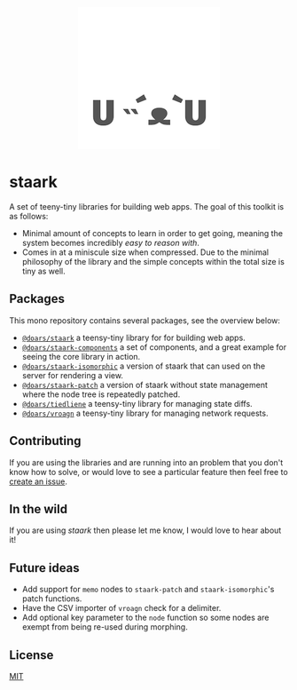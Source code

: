 <div align="center">

![Project logo](assets/icons/256-round.png)

</div>

# staark

A set of teeny-tiny libraries for building web apps. The goal of this toolkit is as follows:

- Minimal amount of concepts to learn in order to get going, meaning the system becomes incredibly *easy to reason with*.
- Comes in at a miniscule size when compressed. Due to the minimal philosophy of the library and the simple concepts within the total size is tiny as well.

## Packages

This mono repository contains several packages, see the overview below:

- [`@doars/staark`](https://github.com/doars/staark/tree/main/packages/staark#readme) a teensy-tiny library for for building web apps.
- [`@doars/staark-components`](https://github.com/doars/staark/tree/main/packages/staark-components#readme) a set of components, and a great example for seeing the core library in action.
- [`@doars/staark-isomorphic`](https://github.com/doars/staark/tree/main/packages/staark-isomorphic#readme) a version of staark that can used on the server for rendering a view.
- [`@doars/staark-patch`](https://github.com/doars/staark/tree/main/packages/staark-patch#readme) a version of staark without state management where the node tree is repeatedly patched.
- [`@doars/tiedliene`](https://github.com/doars/staark/tree/main/packages/tiedliene#readme) a teensy-tiny library for managing state diffs.
- [`@doars/vroagn`](https://github.com/doars/staark/tree/main/packages/vroagn#readme) a teensy-tiny library for managing network requests.

## Contributing

If you are using the libraries and are running into an problem that you don't know how to solve, or would love to see a particular feature then feel free to [create an issue](https://github.com/doars/staark/issues/new/choose).

## In the wild

If you are using _staark_ then please let me know, I would love to hear about it!

## Future ideas

- Add support for `memo` nodes to `staark-patch` and `staark-isomorphic`'s patch functions.
- Have the CSV importer of `vroagn` check for a delimiter.
- Add optional key parameter to the `node` function so some nodes are exempt from being re-used during morphing.

## License

[MIT](/LICENSE)
